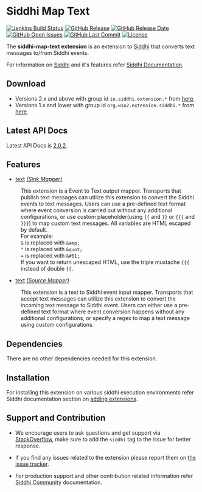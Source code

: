 Siddhi Map Text
===================

  [![Jenkins Build Status](https://wso2.org/jenkins/job/siddhi/job/siddhi-map-text/badge/icon)](https://wso2.org/jenkins/job/siddhi/job/siddhi-map-text/)
  [![GitHub Release](https://img.shields.io/github/release/siddhi-io/siddhi-map-text.svg)](https://github.com/siddhi-io/siddhi-map-text/releases)
  [![GitHub Release Date](https://img.shields.io/github/release-date/siddhi-io/siddhi-map-text.svg)](https://github.com/siddhi-io/siddhi-map-text/releases)
  [![GitHub Open Issues](https://img.shields.io/github/issues-raw/siddhi-io/siddhi-map-text.svg)](https://github.com/siddhi-io/siddhi-map-text/issues)
  [![GitHub Last Commit](https://img.shields.io/github/last-commit/siddhi-io/siddhi-map-text.svg)](https://github.com/siddhi-io/siddhi-map-text/commits/master)
  [![License](https://img.shields.io/badge/License-Apache%202.0-blue.svg)](https://opensource.org/licenses/Apache-2.0)

The **siddhi-map-text extension** is an extension to <a target="_blank" href="https://wso2.github.io/siddhi">Siddhi</a> that converts text messages to/from Siddhi events.

For information on <a target="_blank" href="https://siddhi.io/">Siddhi</a> and it's features refer <a target="_blank" href="https://siddhi.io/redirect/docs.html">Siddhi Documentation</a>. 

## Download

* Versions 2.x and above with group id `io.siddhi.extension.*` from <a target="_blank" href="https://mvnrepository.com/artifact/io.siddhi.extension.map.text/siddhi-map-text/">here</a>.
* Versions 1.x and lower with group id `org.wso2.extension.siddhi.*` from <a target="_blank" href="https://mvnrepository.com/artifact/org.wso2.extension.siddhi.map.text/siddhi-map-text">here</a>.

## Latest API Docs 

Latest API Docs is <a target="_blank" href="https://siddhi-io.github.io/siddhi-map-text/api/2.0.2">2.0.2</a>.

## Features

* <a target="_blank" href="https://siddhi-io.github.io/siddhi-map-text/api/2.0.2/#text-sink-mapper">text</a> *<a target="_blank" href="https://siddhi.io/en/v5.0/docs/query-guide/#sink-mapper">(Sink Mapper)</a>*<br><div style="padding-left: 1em;"><p>This extension is a Event to Text output mapper. Transports that publish text messages can utilize this extension to convert the Siddhi events to text messages. Users can use a pre-defined text format where event conversion is carried out without any additional configurations, or use custom placeholder(using <code>{{</code> and <code>}}</code> or <code>{{{</code> and <code>}}}</code>) to map custom text messages. All variables are HTML escaped by default.<br>For example:<br><code>&</code> is replaced with <code>&amp;amp;</code><br><code>"</code> is replaced with <code>&amp;quot;</code><br><code>=</code> is replaced with <code>&amp;#61;</code><br>If you want to return unescaped HTML, use the triple mustache <code>{{{</code> instead of double <code>{{</code>.</p></div>
* <a target="_blank" href="https://siddhi-io.github.io/siddhi-map-text/api/2.0.2/#text-source-mapper">text</a> *<a target="_blank" href="https://siddhi.io/en/v5.0/docs/query-guide/#source-mapper">(Source Mapper)</a>*<br><div style="padding-left: 1em;"><p>This extension is a text to Siddhi event input mapper. Transports that accept text messages can utilize this extension to convert the incoming text message to Siddhi event. Users can either use a pre-defined text format where event conversion happens without any additional configurations, or specify a regex to map a text message using custom configurations.</p></div>


## Dependencies 

There are no other dependencies needed for this extension. 

## Installation

For installing this extension on various siddhi execution environments refer Siddhi documentation section on <a target="_blank" href="https://siddhi.io/redirect/add-extensions.html">adding extensions</a>.

## Support and Contribution

* We encourage users to ask questions and get support via <a target="_blank" href="https://stackoverflow.com/questions/tagged/siddhi">StackOverflow</a>, make sure to add the `siddhi` tag to the issue for better response.

* If you find any issues related to the extension please report them on <a target="_blank" href="https://github.com/siddhi-io/siddhi-execution-string/issues">the issue tracker</a>.

* For production support and other contribution related information refer <a target="_blank" href="https://siddhi.io/community/">Siddhi Community</a> documentation.

